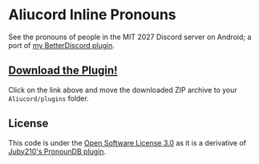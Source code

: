 # Aliucord Inline Pronouns

See the pronouns of people in the MIT 2027 Discord server on Android;
a port of [my BetterDiscord plugin](https://github.com/SuperSonicHub1/discord-inline-pronouns).

## [Download the Plugin!](https://github.com/SuperSonicHub1/aliucord-inline-pronouns/raw/builds/InlinePronouns.zip)

Click on the link above and move the downloaded ZIP archive to your `Aliucord/plugins` folder.

## License

This code is under the [Open Software License 3.0](https://opensource.org/license/osl-3-0-php/)
as it is a derivative of
[Juby210's PronounDB plugin](https://github.com/Juby210/Aliucord-plugins/tree/main/PronounDB).
